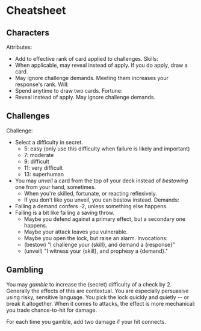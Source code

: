# Cheatsheet

## Characters

Attributes:
- Add to effective rank of card applied to challenges.
Skills:
- When applicable, may reveal instead of apply. If you do apply, draw a card.
- May ignore challenge demands. Meeting them increases your response's rank.
Will:
- Spend anytime to draw two cards.
Fortune:
- Reveal instead of apply. May ignore challenge demands.

## Challenges

Challenge:
- Select a difficulty in secret.
    - 5: easy (only use this difficulty when failure is likely and important)
    - 7: moderate
    - 9: difficult
    - 11: very difficult
    - 13: superhuman
- You may *unveil* a card from the top of your deck instead of *bestowing* one from your hand, sometimes.
    - When you're skilled, fortunate, or reacting reflexively.
    - If you don't like you unveil, you can bestow instead.
Demands:
- Failing a demand confers -2, unless something else happens.
- Failing is a bit like failing a saving throw.
    - Maybe you defend against a primary effect, but a secondary one happens.
    - Maybe your attack leaves you vulnerable.
    - Maybe you open the lock, but raise an alarm.
Invocations:
    - (bestow) "I challenge your {skill}, and demand a {response}"
    - (unveil) "I witness your {skill}, and prophesy a {demand}."

## Gambling

You may *gamble* to increase the (secret) difficulty of a check by 2.
Generally the effects of this are contextual.
You are especially persuasive using risky, sensitive language.
You pick the lock quickly and quietly -- or break it altogether.
When it comes to attacks, the effect is more mechanical: you trade chance-to-hit for damage.

For each time you gamble, add two damage if your hit connects.
